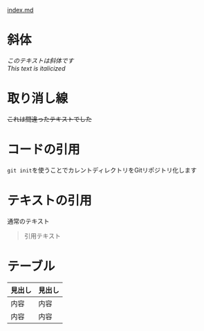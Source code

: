 [index.md](./index.md)


# 斜体
*このテキストは斜体です*  
_This text is italicized_

# 取り消し線
~~これは間違ったテキストでした~~

# コードの引用
`git init`を使うことでカレントディレクトリをGitリポジトリ化します

# テキストの引用
通常のテキスト
> 引用テキスト

# テーブル
| 見出し | 見出し |  
| --- | --- |  
| 内容 | 内容 |  
| 内容 | 内容 |  